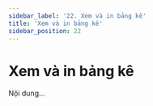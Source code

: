 ```yaml
---
sidebar_label: '22. Xem và in bảng kê'
title: 'Xem và in bảng kê'
sidebar_position: 22
---
```

# Xem và in bảng kê
Nội dung...